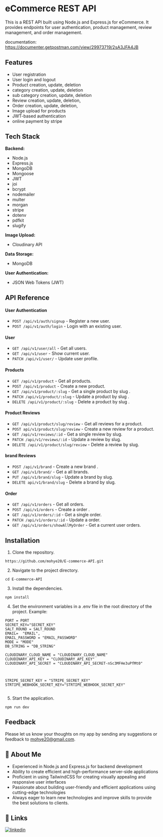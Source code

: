 # eCommerce REST API

This is a REST API built using Node.js and Express.js for eCommerce. It provides endpoints for user authentication, product management, review management, and order management.

documentation: https://documenter.getpostman.com/view/29973719/2sA3JFA4JB
## Features

- User registration
- User login and logout
- Product creation, update, deletion
- category creation, update, deletion
- sub category creation, update, deletion
- Review creation, update, deletion, 
- Order creation, update, deletion, 
- Image upload for products
- JWT-based authentication
- online payment by stripe

## Tech Stack

**Backend:**

- Node.js
- Express.js
- MongoDB
- Mongoose
- JWT
- joi
- bcrypt
- nodemailer
- multer
- morgan
- stripe
- dotenv
- pdfkit
- slugify   

**Image Upload:**

- Cloudinary API

**Data Storage:**

- MongoDB

**User Authentication:**

- JSON Web Tokens (JWT)

## API Reference

#### User Authentication

- `POST /api/v1/auth/signup` - Register a new user.
- `POST /api/v1/auth/login` - Login with an existing user.

#### User

- `GET /api/v1/user/all` - Get all users.
- `GET /api/v1/user` - Show current user.
- `PATCH /api/v1/user/` - Update user profile.

#### Products

- `GET /api/v1/product` - Get all products.
- `POST /api/v1/product` - Create a new product.
- `GET /api/v1/product/:slug` - Get a single product by slug .
- `PATCH /api/v1/product/:slug` - Update a product by slug .
- `DELETE /api/v1/product/:slug` - Delete a product by slug .


#### Product Reviews

- `GET /api/v1/product/slug/review` - Get all reviews for a product.
- `POST api/v1/product/slug/review` - Create a new review for a product.
- `GET /api/v1/reviews/:id` - Get a single review by slug.
- `PATCH /api/v1/reviews/:id` - Update a review by slug.
- `DELETE /api/v1/product/slug/review` - Delete a review by slug.

#### brand Reviews

- `POST /api/v1/brand` - Create a new brand .
- `GET /api/v1/brand/` - Get a all brands.
- `PUT /api/v1/brand/slug` - Update a brand by slug.
- `DELETE api/v1/brand/slug` - Delete a brand by slug.


#### Order

- `GET /api/v1/orders` - Get all orders.
- `POST /api/v1/orders` - Create a order .
- `GET /api/v1/orders/:id` - Get a single order.
- `PATCH /api/v1/orders/:id` - Update a order.
- `GET /api/v1/orders/showAllMyOrder` - Get a current user orders.

## Installation

1. Clone the repository.

```
https://github.com/mohye20/E-commerce-API.git
```

2. Navigate to the project directory.

```
cd E-commerce-API
```

3. Install the dependencies.

```
npm install
```

4. Set the environment variables in a .env file in the root directory of the project.
   Example:

```
PORT = PORT
SECRET_KEY="SECRET_KEY"
SALT_ROUND = SALT_ROUND
EMAIL=  "EMAIL",
EMAIL_PASSWORD = "EMAIL_PASSWORD"
MODE = "MODE"
DB_STRING = "DB_STRING"

CLOUDINARY_CLOUD_NAME = "CLOUDINARY_CLOUD_NAME"
CLOUDINARY_API_KEY = "CLOUDINARY_API_KEY"
CLOUDINARY_API_SECRET = "CLOUDINARY_API_SECRET-nSc3MFHe3uPfMt0"



STRIPE_SECRET_KEY = "STRIPE_SECRET_KEY"
STRTIPE_WEBHOOK_SECRET_KEY="STRTIPE_WEBHOOK_SECRET_KEY"


```

5. Start the application.

```
npm run dev

```

## Feedback

Please let us know your thoughts on my app by sending any suggestions or feedback to mohye20@gmail.com.

## 🚀 About Me

- Experienced in Node.js and Express.js for backend development
- Ability to create efficient and high-performance server-side applications
- Proficient in using TailwindCSS for creating visually appealing and responsive user interfaces
- Passionate about building user-friendly and efficient applications using cutting-edge technologies
- Always eager to learn new technologies and improve skills to provide the best solutions to clients.

## 🔗 Links

[![linkedin](https://img.shields.io/badge/linkedin-0A66C2?style=for-the-badge&logo=linkedin&logoColor=white)](https://www.linkedin.com/in/mohye-elsayed-20504a287/)
